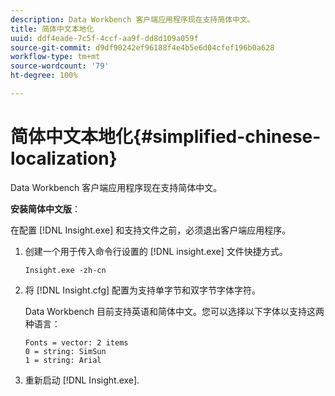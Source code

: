 ```yaml
---
description: Data Workbench 客户端应用程序现在支持简体中文。
title: 简体中文本地化
uuid: ddf4eade-7c5f-4ccf-aa9f-dd8d109a059f
source-git-commit: d9df90242ef96188f4e4b5e6d04cfef196b0a628
workflow-type: tm+mt
source-wordcount: '79'
ht-degree: 100%

---
```



# 简体中文本地化{#simplified-chinese-localization}

Data Workbench 客户端应用程序现在支持简体中文。

**安装简体中文版**：

在配置 [!DNL Insight.exe] 和支持文件之前，必须退出客户端应用程序。

1. 创建一个用于传入命令行设置的 [!DNL insight.exe] 文件快捷方式。

   ```
   Insight.exe -zh-cn
   ```

1. 将 [!DNL Insight.cfg] 配置为支持单字节和双字节字体字符。

   Data Workbench 目前支持英语和简体中文。您可以选择以下字体以支持这两种语言：

   ```
   Fonts = vector: 2 items 
   0 = string: SimSun 
   1 = string: Arial 
   ```

1. 重新启动 [!DNL Insight.exe].

